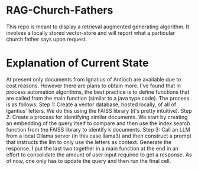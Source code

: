 # RAG-Church-Fathers
This repo is meant to display a retrieval augmented generating algorithm. It involves a locally stored vector-store and will report what a particular church father says upon request. 

# Explanation of Current State
At present only documents from Ignatius of Antioch are available due to cost reasons. However there are plans to obtain more. I've found that in process automation algorithms, the best practice is to define functions that are called from the main function (similar to a java type code). The process is as follows:
Step 1: Create a vector database, hosted locally, of all of Igantius' letters. We do this using the FAISS library (it's pretty intuitive). 
Step 2: Create a process for identifying similar documents. We start by creating an embedding of the query itself to compare and then use the index search function from the FAISS library to identify k documents.
Step 3: Call an LLM from a local Ollama server (in this case llama3) and then construct a prompt that instructs the llm to only use the letters as context. Generate the response.
I put the last two together in a main function at the end in an effort to consolidate the amount of user input required to get a response. As of now, one only has to update the query and then run the final cell.
